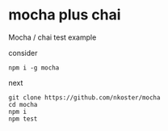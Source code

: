 # mocha plus chai
Mocha / chai test example

consider
```
npm i -g mocha
```
next
```
git clone https://github.com/nkoster/mocha
cd mocha
npm i
npm test
```

